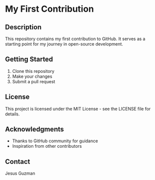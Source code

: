 # My First Contribution

## Description
This repository contains my first contribution to GitHub. It serves as a starting point for my journey in open-source development.

## Getting Started
1. Clone this repository
2. Make your changes
3. Submit a pull request

## License
This project is licensed under the MIT License - see the LICENSE file for details.

## Acknowledgments
* Thanks to GitHub community for guidance
* Inspiration from other contributors

## Contact
Jesus Guzman
